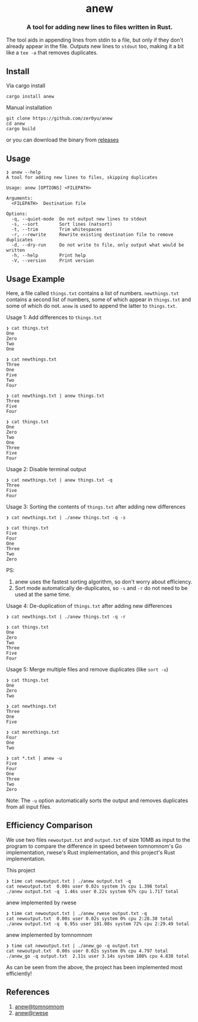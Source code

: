<h1 align="center">anew</h1>
<h3 align="center">A tool for adding new lines to files written in Rust.</h3>

The tool aids in appending lines from stdin to a file, but only if they don't already appear in the file.
Outputs new lines to `stdout` too, making it a bit like a `tee -a` that removes duplicates.

## Install

Via cargo install
```
cargo install anew
```

Manual installation
```
git clone https://github.com/zer0yu/anew
cd anew
cargo build
```
or you can download the binary from [releases](https://github.com/zer0yu/anew/releases)

## Usage

```
❯ anew --help
A tool for adding new lines to files, skipping duplicates

Usage: anew [OPTIONS] <FILEPATH>

Arguments:
  <FILEPATH>  Destination file

Options:
  -q, --quiet-mode  Do not output new lines to stdout
  -s, --sort        Sort lines (natsort)
  -t, --trim        Trim whitespaces
  -r, --rewrite     Rewrite existing destination file to remove duplicates
  -d, --dry-run     Do not write to file, only output what would be written
  -h, --help        Print help
  -V, --version     Print version
```

## Usage Example

Here, a file called `things.txt` contains a list of numbers. `newthings.txt` contains a second
list of numbers, some of which appear in `things.txt` and some of which do not. `anew` is used
to append the latter to `things.txt`.

Usage 1: Add differences to `things.txt`
```
❯ cat things.txt
One
Zero
Two
One

❯ cat newthings.txt
Three
One
Five
Two
Four

❯ cat newthings.txt | anew things.txt
Three
Five
Four

❯ cat things.txt
One
Zero
Two
One
Three
Five
Four
```

Usage 2: Disable terminal output
```
❯ cat newthings.txt | anew things.txt -q
Three
Five
Four
``` 

Usage 3: Sorting the contents of `things.txt` after adding new differences
```
❯ cat newthings.txt | ./anew things.txt -q -s

❯ cat things.txt
Five
Four
One
Three
Two
Zero
```
PS: 
1. anew uses the fastest sorting algorithm, so don't worry about efficiency.
2. Sort mode automatically de-duplicates, so `-s` and `-r` do not need to be used at the same time.

Usage 4: De-duplication of `things.txt` after adding new differences
```
❯ cat newthings.txt | ./anew things.txt -q -r

❯ cat things.txt
One
Zero
Two
Three
Five
Four
```

Usage 5: Merge multiple files and remove duplicates (like `sort -u`)
```
❯ cat things.txt
One
Zero
Two

❯ cat newthings.txt
Three
One
Five

❯ cat morethings.txt
Four
One
Two

❯ cat *.txt | anew -u 
Five
Four
One
Three
Two
Zero
```
Note: The `-u` option automatically sorts the output and removes duplicates from all input files.

## Efficiency Comparison

We use two files `newoutput.txt` and `output.txt` of size 10MB as input to the program to compare the difference in speed between tomnomnom's Go implementation, rwese's Rust implementation, and this project's Rust implementation.

This project
```
❯ time cat newoutput.txt | ./anew output.txt -q
cat newoutput.txt  0.00s user 0.02s system 1% cpu 1.398 total
./anew output.txt -q  1.46s user 0.22s system 97% cpu 1.717 total
```

anew implemented by rwese
```
❯ time cat newoutput.txt | ./anew_rwese output.txt -q
cat newoutput.txt  0.00s user 0.02s system 0% cpu 2:28.38 total
./anew output.txt -q  6.95s user 101.08s system 72% cpu 2:29.49 total
```

anew implemented by tomnomnom
```
❯ time cat newoutput.txt | ./anew_go -q output.txt
cat newoutput.txt  0.00s user 0.02s system 0% cpu 4.797 total
./anew_go -q output.txt  2.11s user 3.14s system 108% cpu 4.838 total
```

As can be seen from the above, the project has been implemented most efficiently!

## References

1. [anew@tomnomnom](https://github.com/tomnomnom/anew)
2. [anew@rwese](https://github.com/rwese/anew)